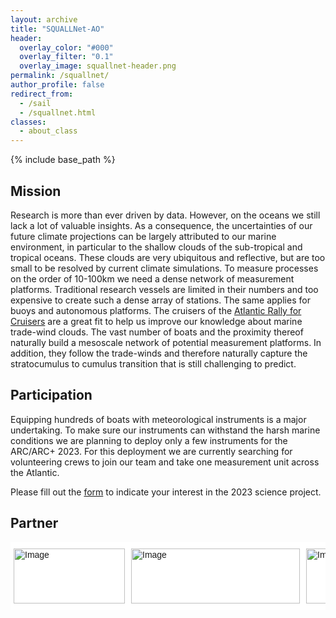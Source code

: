 ```yaml
---
layout: archive
title: "SQUALLNet-AO"
header:
  overlay_color: "#000"
  overlay_filter: "0.1"
  overlay_image: squallnet-header.png
permalink: /squallnet/
author_profile: false
redirect_from:
  - /sail
  - /squallnet.html
classes:
  - about_class
---
```


{% include base_path %}

<style type="text/css">
.tg  {border:none;border-collapse:collapse;border-spacing:0;}
.tg td{border-style:solid;border-width:0px;font-family:Arial, sans-serif;font-size:18px;overflow:hidden;
  padding:10px 5px;word-break:normal;}
.tg th{border-style:solid;border-width:0px;font-family:Arial, sans-serif;font-size:18px;font-weight:normal;
  overflow:hidden;padding:10px 5px;word-break:normal;}
.tg .tg-lqy6{text-align:right;vertical-align:top}
.tg .tg-dvpl{border-color:inherit;text-align:right;vertical-align:top}
.tg .tg-0pky{border-color:inherit;text-align:left;vertical-align:top}
.tg .tg-0lax{text-align:left;vertical-align:top}
</style>


## Mission
Research is more than ever driven by data. However, on the oceans we still lack a lot of valuable insights. As a consequence, the uncertainties of our future climate projections can be largely attributed to our marine environment, in particular to the shallow clouds of the sub-tropical and tropical oceans. These clouds are very ubiquitous and reflective, but are too small to be resolved by current climate simulations. To measure processes on the order of 10-100km we need a dense network of measurement platforms. Traditional research vessels are limited in their numbers and too expensive to create such a dense array of stations. The same applies for buoys and autonomous platforms. The cruisers of the [Atlantic Rally for Cruisers](https://www.worldcruising.com/arc/event.aspx) are a great fit to help us improve our knowledge about marine trade-wind clouds. The vast number of boats and the proximity thereof naturally build a mesoscale network of potential measurement platforms. In addition, they follow the trade-winds and therefore naturally capture the stratocumulus to cumulus transition that is still challenging to predict.

## Participation
Equipping hundreds of boats with meteorological instruments is a major undertaking. To make sure our instruments can withstand the harsh marine conditions we are planning to deploy only a few instruments for the ARC/ARC+ 2023. For this deployment we are currently searching for volunteering crews to join our team and take one measurement unit across the Atlantic. 

Please fill out the [form](https://forms.gle/WCp69NauFWLxtVZW8) to indicate your interest in the 2023 science project.

## Partner
<style type="text/css">
.tg  {border:none;border-collapse:collapse;border-spacing:0;}
.tg td{border-style:solid;border-width:0px;font-family:Arial, sans-serif;font-size:14px;overflow:hidden;
  padding:10px 5px;word-break:normal;}
.tg th{border-style:solid;border-width:0px;font-family:Arial, sans-serif;font-size:14px;font-weight:normal;
  overflow:hidden;padding:10px 5px;word-break:normal;}
.tg .tg-ycr8{background-color:#ffffff;text-align:left;vertical-align:top}
</style>
<table class="tg">
<thead>
  <tr>
    <td class="tg-ycr8"><img src="https://uw-s3-cdn.s3.us-west-2.amazonaws.com/wp-content/uploads/sites/98/2014/09/07214435/Signature_Stacked_Purple_Hex-300x148.png" alt="Image" width="178" height="88"></td>
    <td class="tg-ycr8"><img src="https://assets.rrz.uni-hamburg.de/assets/uhh-logo-16dab7756eecc70a7649a242498868c6bb37872e5eae6023b38026faeef923c3.svg" alt="Image" width="270" height="88"></td>
    <td class="tg-ycr8"><img src="https://mpimet.mpg.de/typo3conf/ext/mpimetsitepackage/Resources/Public/Theme/Images/Logo_MPI-MET.svg" alt="Image" width="336" height="88"></td>
  </tr>
</thead>
</table>
